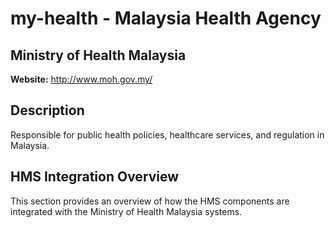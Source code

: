 # my-health - Malaysia Health Agency

## Ministry of Health Malaysia

**Website:** http://www.moh.gov.my/

## Description

Responsible for public health policies, healthcare services, and regulation in Malaysia.

## HMS Integration Overview

This section provides an overview of how the HMS components are integrated with the Ministry of Health Malaysia systems.
